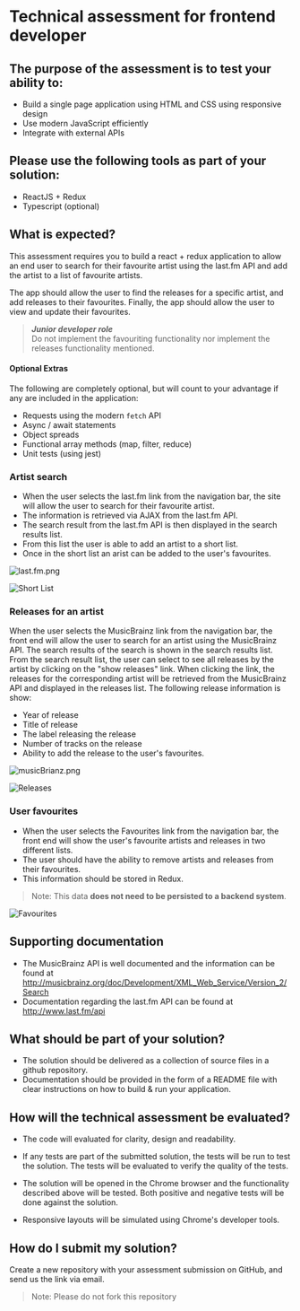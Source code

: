 # Technical assessment for frontend developer

## The purpose of the assessment is to test your ability to:

* Build a single page application using HTML and CSS using responsive design
* Use modern JavaScript efficiently
* Integrate with external APIs

## Please use the following tools as part of your solution:

* ReactJS + Redux
* Typescript (optional)

## What is expected?

This assessment requires you to build a react + redux application to allow an end user to search 
for their favourite artist using the last.fm API and add the artist to a list of favourite artists. 

The app should allow the user to find the releases for a specific artist, 
and add releases to their favourites. Finally, the app should allow the user to view and update their favourites.

> ***Junior developer role*** <br />
> Do not implement the favouriting functionality nor implement the releases functionality mentioned.

#### Optional Extras

The following are completely optional, but will count to your advantage if any are included in the application:

- Requests using the modern `fetch` API
- Async / await statements
- Object spreads
- Functional array methods (map, filter, reduce)
- Unit tests (using jest)

### Artist search

- When the user selects the last.fm link from the navigation bar, 
the site will allow the user to search for their favourite artist. 
- The information is retrieved via AJAX from the last.fm API. 
- The search result from the last.fm API is then displayed in the search results list. 
- From this list the user is able to add an artist to a short list. 
- Once in the short list an arist can be added to the user's favourites.

![last.fm.png](images/lastfm.png)

![Short List](images/shortlist.png)

### Releases for an artist

When the user selects the MusicBrainz link from the navigation bar, the front end will allow the user to search for an artist using the MusicBrainz API. The search results of the search is shown in the search results list. From the search result list, the user can select to see all releases by the artist by clicking on the "show releases" link. When clicking the link, the releases for the corresponding artist will be retrieved from the MusicBrainz API and displayed in the releases list. The following release information is show:

*	Year of release
*	Title of release
*	The label releasing the release
*	Number of tracks on the release
*	Ability to add the release to the user's favourites.

![musicBrianz.png](images/musicbrainz.png)

![Releases](images/releases.png)

### User favourites

- When the user selects the Favourites link from the navigation bar, 
the front end will show the user's favourite artists and releases in two different lists. 
- The user should have the ability to remove artists and releases from their favourites. 
- This information should be stored in Redux. 

> Note: This data **does not need to be persisted to a backend system**.

![Favourites](images/favourites.png)

## Supporting documentation

* The MusicBrainz API is well documented and the information can be found at http://musicbrainz.org/doc/Development/XML_Web_Service/Version_2/Search
* Documentation regarding the last.fm API can be found at http://www.last.fm/api

## What should be part of your solution?

* The solution should be delivered as a collection of source files in a github repository.
* Documentation should be provided in the form of a README file with clear instructions on how to build & run your application.

## How will the technical assessment be evaluated?

* The code will evaluated for clarity, design and readability.

* If any tests are part of the submitted solution, the tests will be run to 
test the solution. The tests will be evaluated to verify the quality of the tests.

* The solution will be opened in the Chrome browser and the functionality 
described above will be tested. Both positive and negative tests 
will be done against the solution.

* Responsive layouts will be simulated using Chrome's developer tools.

## How do I submit my solution?

Create a new repository with your assessment submission on GitHub, and send us the link via email.

> Note: Please do not fork this repository

